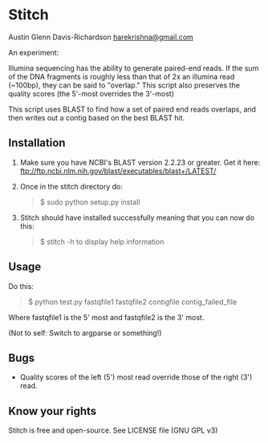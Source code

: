 # Stitch

Austin Glenn Davis-Richardson
<harekrishna@gmail.com>

An experiment:

Illumina sequencing has the ability to generate paired-end reads.  If the sum of the DNA fragments is roughly less than that of 2x an illumina read (~100bp),  they can be said to "overlap."  This script also preserves the quality scores (the 5'-most overrides the 3'-most)

This script uses BLAST to find how a set of paired end reads overlaps, and then writes out a contig based on the best BLAST hit.

## Installation

1. Make sure you have NCBI's BLAST version 2.2.23 or greater.
   Get it here: <ftp://ftp.ncbi.nlm.nih.gov/blast/executables/blast+/LATEST/>

2. Once in the stitch directory do:
   > $ sudo python setup.py install

3. Stitch should have installed successfully meaning that you can now do this:
   > $ stitch -h
   to display help information

## Usage

Do this:

> $ python test.py fastqfile1 fastqfile2 contigfile contig_failed_file

Where fastqfile1 is the 5' most and fastqfile2 is the 3' most.

(Not to self: Switch to argparse or something!)

## Bugs

 - Quality scores of the left (5') most read override those of the right (3') read.

## Know your rights

Stitch is free and open-source.
See LICENSE file (GNU GPL v3)